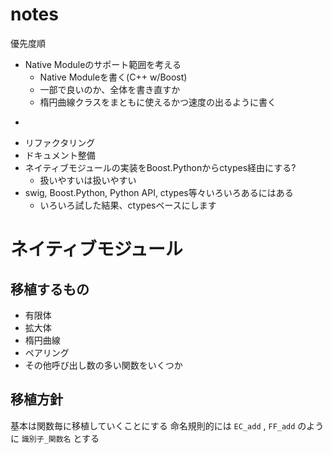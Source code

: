 notes
========

優先度順

* Native Moduleのサポート範囲を考える
  - Native Moduleを書く(C++ w/Boost)
  - 一部で良いのか、全体を書き直すか
  - 楕円曲線クラスをまともに使えるかつ速度の出るように書く
* ~~~ 旧式クラス定義を新式へ変更~~~ -> 完了(40d70b28c0486a9739842ef69ab486f98674e0c0)
* リファクタリング
* ドキュメント整備
* ネイティブモジュールの実装をBoost.Pythonからctypes経由にする?
  - 扱いやすいは扱いやすい
* swig, Boost.Python, Python API, ctypes等々いろいろあるにはある
  - いろいろ試した結果、ctypesベースにします

# ネイティブモジュール
## 移植するもの
* 有限体
* 拡大体
* 楕円曲線
* ペアリング
* その他呼び出し数の多い関数をいくつか

## 移植方針
基本は関数毎に移植していくことにする
命名規則的には `EC_add` , `FF_add` のように `識別子_関数名` とする
